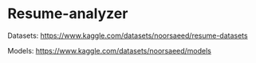 # Resume-analyzer

Datasets: https://www.kaggle.com/datasets/noorsaeed/resume-datasets

Models: https://www.kaggle.com/datasets/noorsaeed/models




